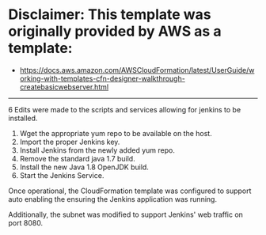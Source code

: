 # Disclaimer: This template was originally provided by AWS as a template:
- https://docs.aws.amazon.com/AWSCloudFormation/latest/UserGuide/working-with-templates-cfn-designer-walkthrough-createbasicwebserver.html
---
6 Edits were made to the scripts and services allowing for jenkins to be installed.
1. Wget the appropriate yum repo to be available on the host.
2. Import the proper Jenkins key.
3. Install Jenkins from the newly added yum repo.
4. Remove the standard java 1.7 build.
5. Install the new Java 1.8 OpenJDK build.
6. Start the Jenkins Service.

Once operational, the CloudFormation template was configured to support auto enabling the ensuring the Jenkins application was running. 

Additionally, the subnet was modified to support Jenkins' web traffic on port 8080.
